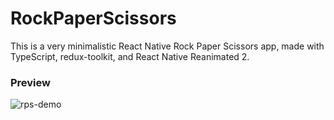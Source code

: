 # RockPaperScissors
This is a very minimalistic React Native Rock Paper Scissors app, made with TypeScript, redux-toolkit, and React Native Reanimated 2.

### Preview
![rps-demo](https://user-images.githubusercontent.com/59669570/158894190-8e12ff25-314c-4221-a9f9-05061b226747.gif)

